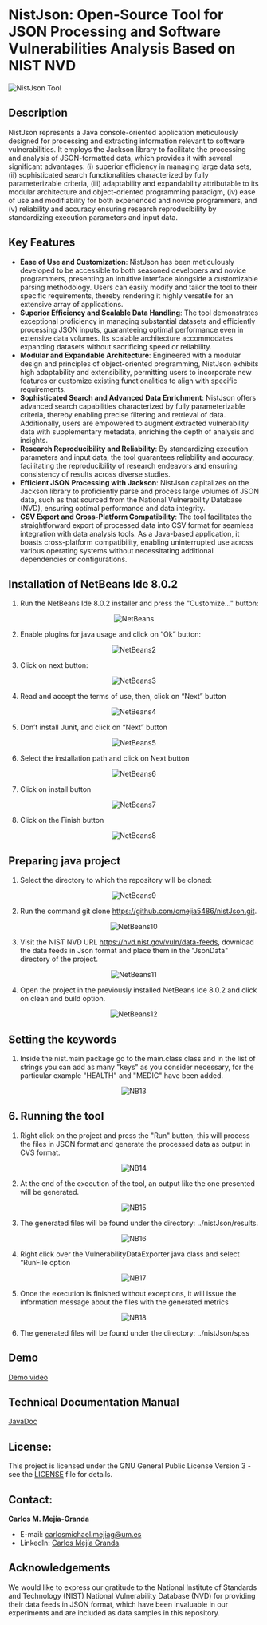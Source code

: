 # NistJson: Open-Source Tool for JSON Processing and Software Vulnerabilities Analysis Based on NIST NVD
![NistJson Tool](TutorialImgs/NistJson1.PNG)

## Description
NistJson represents a Java console-oriented application meticulously designed for processing and extracting information relevant to software vulnerabilities. It employs the Jackson library to facilitate the processing and analysis of JSON-formatted data, which provides it with several significant advantages: (i) superior efficiency in managing large data sets, (ii) sophisticated search functionalities characterized by fully parameterizable criteria, (iii) adaptability and expandability attributable to its modular architecture and object-oriented programming paradigm, (iv) ease of use and modifiability for both experienced and novice programmers, and (v) reliability and accuracy ensuring research reproducibility by standardizing execution parameters and input data.

## Key Features

- **Ease of Use and Customization**: NistJson has been meticulously developed to be accessible to both seasoned developers and novice programmers, presenting an intuitive interface alongside a customizable parsing methodology. Users can easily modify and tailor the tool to their specific requirements, thereby rendering it highly versatile for an extensive array of applications.
- **Superior Efficiency and Scalable Data Handling**: The tool demonstrates exceptional proficiency in managing substantial datasets and efficiently processing JSON inputs, guaranteeing optimal performance even in extensive data volumes. Its scalable architecture accommodates expanding datasets without sacrificing speed or reliability.
- **Modular and Expandable Architecture**: Engineered with a modular design and principles of object-oriented programming, NistJson exhibits high adaptability and extensibility, permitting users to incorporate new features or customize existing functionalities to align with specific requirements.
- **Sophisticated Search and Advanced Data Enrichment**: NistJson offers advanced search capabilities characterized by fully parameterizable criteria, thereby enabling precise filtering and retrieval of data. Additionally, users are empowered to augment extracted vulnerability data with supplementary metadata, enriching the depth of analysis and insights.
- **Research Reproducibility and Reliability**: By standardizing execution parameters and input data, the tool guarantees reliability and accuracy, facilitating the reproducibility of research endeavors and ensuring consistency of results across diverse studies.
- **Efficient JSON Processing with Jackson**: NistJson capitalizes on the Jackson library to proficiently parse and process large volumes of JSON data, such as that sourced from the National Vulnerability Database (NVD), ensuring optimal performance and data integrity.
- **CSV Export and Cross-Platform Compatibility**: The tool facilitates the straightforward export of processed data into CSV format for seamless integration with data analysis tools. As a Java-based application, it boasts cross-platform compatibility, enabling uninterrupted use across various operating systems without necessitating additional dependencies or configurations.

## Installation of <a name="_hlk187925083"></a>NetBeans Ide 8.0.2

1. Run the NetBeans Ide 8.0.2 installer and press the "Customize..." button:
   
<div align="center">
  <img src="TutorialImgs/Netbeans1.png" alt="NetBeans" />
</div>

2. Enable plugins for java usage and click on “Ok” button:
<div align="center">
  <img src="TutorialImgs/Netbeans2.png" alt="NetBeans2" />
</div>

3. Click on next button:

<div align="center">
  <img src="TutorialImgs/Netbeans3.png" alt="NetBeans3" />
</div>

 4. Read and accept the terms of use, then, click on “Next” button 
    
<div align="center">
  <img src="TutorialImgs/Netbeans4.png" alt="NetBeans4" />
</div>

 5. Don’t install Junit, and click on “Next” button 
    
<div align="center">
  <img src="TutorialImgs/Netbeans5.png" alt="NetBeans5" />
</div>

 6. Select the installation path and click on Next button 
    
<div align="center">
  <img src="TutorialImgs/Netbeans6.png" alt="NetBeans6" />
</div>
  
 7. Click on install button 
    
<div align="center">
  <img src="TutorialImgs/Netbeans7.png" alt="NetBeans7" />
</div>

 8. Click on the Finish button 
    
<div align="center">
  <img src="TutorialImgs/Netbeans8.png" alt="NetBeans8" />
</div>

## Preparing java project

 1. Select the directory to which the repository will be cloned:  
    
<div align="center">
  <img src="TutorialImgs/Netbeans9.png" alt="NetBeans9" />
</div>
    
 2. Run the command git clone https://github.com/cmejia5486/nistJson.git. 
    
<div align="center">
  <img src="TutorialImgs/Netbeans10.png" alt="NetBeans10" />
</div> 

 3. Visit the NIST NVD URL https://nvd.nist.gov/vuln/data-feeds, download the data feeds in Json format and place them in the "JsonData" directory of the project. 
    
<div align="center">
  <img src="TutorialImgs/Netbeans11.png" alt="NetBeans11" />
</div> 

 4. Open the project in the previously installed NetBeans Ide 8.0.2 and click on clean and build option.
    
<div align="center">
  <img src="TutorialImgs/Netbeans12.png" alt="NetBeans12" />
</div> 


## Setting the keywords

 1. Inside the nist.main package go to the main.class class and in the list of strings you can add as many "keys" as you consider necessary, for the particular example "HEALTH" and "MEDIC" have been added.
    
<div align="center">
  <img src="TutorialImgs/Netbeans13.PNG" alt="NB13" />
</div> 

## 6.	Running the tool

 1. Right click on the project and press the "Run" button, this will process the files in JSON format and generate the processed data as output in CVS format.
    
<div align="center">
  <img src="TutorialImgs/Netbeans14.PNG" alt="NB14" />
</div> 

 2. At the end of the execution of the tool, an output like the one presented will be generated. 
<div align="center">
  <img src="TutorialImgs/Netbeans15.PNG" alt="NB15" />
</div> 

 3. The generated files will be found under the directory:  ../nistJson/results. 
<div align="center">
  <img src="TutorialImgs/Netbeans16.PNG" alt="NB16" />
</div> 


 4. Right click over the VulnerabilityDataExporter java class and select “RunFile option
<div align="center">
  <img src="TutorialImgs/Netbeans17.PNG" alt="NB17" />
</div> 

 5. Once the execution is finished without exceptions, it will issue the information message about the files with the generated metrics
<div align="center">
  <img src="TutorialImgs/Netbeans18.PNG" alt="NB18" />
</div> 

 6. The generated files will be found under the directory:  ../nistJson/spss


## Demo
[Demo video](https://youtu.be/LmwGtRXYmxI?si=MOAlIm66rHSoARXy)

## Technical Documentation Manual
[JavaDoc](target/reports/apidocs/index.html)

## **License:**
This project is licensed under the GNU General Public License Version 3 - see the [LICENSE](https://github.com/cmejia5486/nistJson/blob/main/LICENSE) file for details. 

## **Contact:**
**Carlos M. Mejía-Granda** 

- E-mail: <carlosmichael.mejiag@um.es>
- LinkedIn: [Carlos Mejía Granda](https://www.linkedin.com/in/carlos-mej%C3%ADa-granda-70239910a/).

## **Acknowledgements**

We would like to express our gratitude to the National Institute of Standards and Technology (NIST) National Vulnerability Database (NVD) for providing their data feeds in JSON format, which have been invaluable in our experiments and are included as data samples in this repository.
